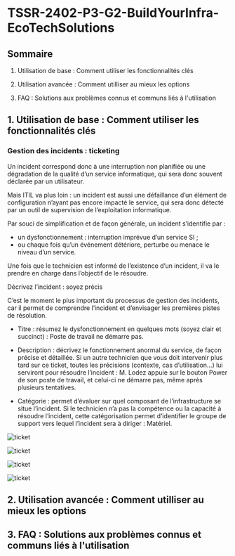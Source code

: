 # **TSSR-2402-P3-G2-BuildYourInfra-EcoTechSolutions**

## **Sommaire**

1) Utilisation de base : Comment utiliser les fonctionnalités clés

2) Utilisation avancée : Comment utilliser au mieux les options

3) FAQ : Solutions aux problèmes connus et communs liés à l'utilisation

## **1. Utilisation de base : Comment utiliser les fonctionnalités clés**

### Gestion des incidents : ticketing

Un incident correspond donc à une interruption non planifiée ou une dégradation de la qualité d’un service informatique, qui sera donc souvent déclarée par un utilisateur. 

Mais ITIL va plus loin : un incident est aussi une défaillance d’un élément de configuration n’ayant pas encore impacté le service, qui sera donc détecté par un outil de supervision de l’exploitation informatique.

Par souci de simplification et de façon générale, un incident s’identifie par :

 - un dysfonctionnement : interruption imprévue d’un service SI ;
 - ou chaque fois qu’un événement détériore, perturbe ou menace le niveau d’un service.

Une fois que le technicien est informé de l’existence d’un incident, il va le prendre en charge dans l’objectif de le résoudre.

Décrivez l’incident : soyez précis

C’est le moment le plus important du processus de gestion des incidents, car il permet de comprendre l’incident et d’envisager les premières pistes de résolution.

 - Titre : résumez le dysfonctionnement en quelques mots (soyez clair et succinct) : Poste de travail ne démarre pas.

 - Description : décrivez le fonctionnement anormal du service, de façon précise et détaillée. Si un autre technicien que vous doit intervenir plus tard sur ce ticket, toutes les précisions (contexte, cas d’utilisation…) lui serviront pour résoudre l’incident : M. Lodez appuie sur le bouton Power de son poste de travail, et celui-ci ne démarre pas, même après plusieurs tentatives.

 - Catégorie : permet d’évaluer sur quel composant de l’infrastructure se situe l’incident. Si le technicien n’a pas la compétence ou la capacité à résoudre l’incident, cette catégorisation permet d’identifier le groupe de support vers lequel l’incident sera à diriger : Matériel.

  
![ticket]()

![ticket]()

![ticket]()

![ticket]()

 

## **2. Utilisation avancée : Comment utilliser au mieux les options**

## **3. FAQ : Solutions aux problèmes connus et communs liés à l'utilisation**
